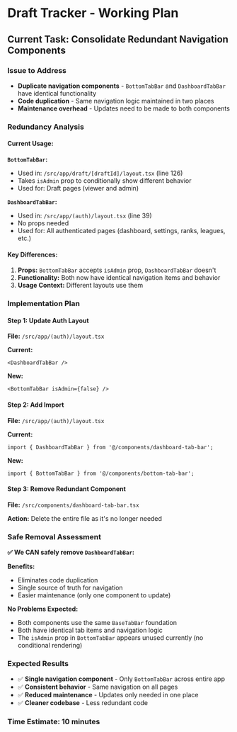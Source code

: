 # Draft Tracker - Working Plan

## Current Task: Consolidate Redundant Navigation Components

### **Issue to Address**
- **Duplicate navigation components** - `BottomTabBar` and `DashboardTabBar` have identical functionality
- **Code duplication** - Same navigation logic maintained in two places
- **Maintenance overhead** - Updates need to be made to both components

### **Redundancy Analysis**

#### **Current Usage:**

**`BottomTabBar`:**
- Used in: `/src/app/draft/[draftId]/layout.tsx` (line 126)
- Takes `isAdmin` prop to conditionally show different behavior
- Used for: Draft pages (viewer and admin)

**`DashboardTabBar`:** 
- Used in: `/src/app/(auth)/layout.tsx` (line 39)
- No props needed
- Used for: All authenticated pages (dashboard, settings, ranks, leagues, etc.)

#### **Key Differences:**
1. **Props:** `BottomTabBar` accepts `isAdmin` prop, `DashboardTabBar` doesn't
2. **Functionality:** Both now have identical navigation items and behavior
3. **Usage Context:** Different layouts use them

### **Implementation Plan**

#### **Step 1: Update Auth Layout**
**File:** `/src/app/(auth)/layout.tsx`

**Current:**
```tsx
<DashboardTabBar />
```

**New:**
```tsx
<BottomTabBar isAdmin={false} />
```

#### **Step 2: Add Import**
**File:** `/src/app/(auth)/layout.tsx`

**Current:**
```tsx
import { DashboardTabBar } from '@/components/dashboard-tab-bar';
```

**New:**
```tsx
import { BottomTabBar } from '@/components/bottom-tab-bar';
```

#### **Step 3: Remove Redundant Component**
**File:** `/src/components/dashboard-tab-bar.tsx`

**Action:** Delete the entire file as it's no longer needed

### **Safe Removal Assessment**

**✅ We CAN safely remove `DashboardTabBar`:**

**Benefits:**
- Eliminates code duplication
- Single source of truth for navigation
- Easier maintenance (only one component to update)

**No Problems Expected:**
- Both components use the same `BaseTabBar` foundation
- Both have identical tab items and navigation logic
- The `isAdmin` prop in `BottomTabBar` appears unused currently (no conditional rendering)

### **Expected Results**
- ✅ **Single navigation component** - Only `BottomTabBar` across entire app
- ✅ **Consistent behavior** - Same navigation on all pages
- ✅ **Reduced maintenance** - Updates only needed in one place
- ✅ **Cleaner codebase** - Less redundant code

### **Time Estimate:** 10 minutes